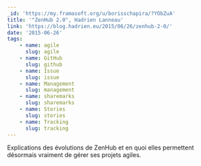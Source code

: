 ```yaml
---
_id: 'https://my.framasoft.org/u/borisschapira/?YObZuA'
title: '"ZenHub 2.0", Hadrien Lanneau'
link: 'https://blog.hadrien.eu/2015/06/26/zenhub-2-0/'
date: '2015-06-26'
tags:
    - name: agile
      slug: agile
    - name: GitHub
      slug: github
    - name: Issue
      slug: issue
    - name: Management
      slug: management
    - name: sharemarks
      slug: sharemarks
    - name: Stories
      slug: stories
    - name: Tracking
      slug: tracking
---
```


<div class="markdown"><p>Explications des évolutions de ZenHub et en quoi elles permettent désormais vraiment de gérer ses projets agiles.
</p></div>
